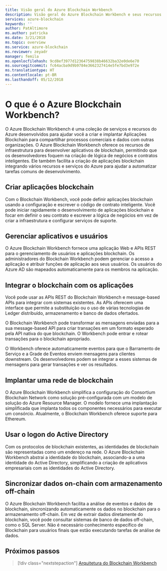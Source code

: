 ```yaml
---
title: Visão geral do Azure Blockchain Workbench
description: Visão geral do Azure Blockchain Workbench e seus recursos.
services: azure-blockchain
keywords: ''
author: PatAltimore
ms.author: patricka
ms.date: 3/21/2018
ms.topic: overview
ms.service: azure-blockchain
ms.reviewer: zeyadr
manager: femila
ms.openlocfilehash: 9cd8ef3977d12364759838b46632ba32e0de6e70
ms.sourcegitcommit: fc64acba9d9b9784e3662327414e5fe7bd3e972e
ms.translationtype: HT
ms.contentlocale: pt-BR
ms.lasthandoff: 05/12/2018
---
```

# <a name="what-is-azure-blockchain-workbench"></a>O que é o Azure Blockchain Workbench?

O Azure Blockchain Workbench é uma coleção de serviços e recursos do Azure desenvolvidos para ajudar você a criar e implantar Aplicações Blockchain para compartilhar processos comerciais e dados com outras organizações. O Azure Blockchain Workbench oferece os recursos de infraestrutura para desenvolver aplicativos de blockchain, permitindo que os desenvolvedores foquem na criação de lógica de negócios e contratos inteligentes. Ele também facilita a criação de aplicações blockchain integrando vários recursos e serviços do Azure para ajudar a automatizar tarefas comuns de desenvolvimento.

## <a name="create-blockchain-applications"></a>Criar aplicações blockchain

Com o Blockchain Workbench, você pode definir aplicações blockchain usando a configuração e escrever o código de contrato inteligente. Você pode iniciar rapidamente o desenvolvimento de aplicações blockchain e focar em definir o seu contrato e escrever a lógica de negócios em vez de criar a infraestrutura e configurar serviços de suporte.

## <a name="manage-applications-and-users"></a>Gerenciar aplicativos e usuários

O Azure Blockchain Workbench fornece uma aplicação Web e APIs REST para o gerenciamento de usuários e aplicações blockchain. Os administradores do Blockchain Workbench podem gerenciar o acesso a aplicação e atribuir funções de aplicação aos seus usuários. Os usuários do Azure AD são mapeados automaticamente para os membros na aplicação.

## <a name="integrate-blockchain-with-applications"></a>Integrar o blockchain com os aplicações

Você pode usar as APIs REST do Blockchain Workbench e message-based APIs para integrar com sistemas existentes. As APIs oferecem uma interface que permite a substituição ou o uso de várias tecnologias de Ledger distribuído, armazenamento e banco de dados ofertados.

O Blockchain Workbench pode transformar as mensagens enviadas para a sua message-based API para criar transações em um formato esperado pela API nativa do que blockchain.  O Workbench pode entrar e rotear transações para o blockchain apropriado. 

O Workbench oferece automaticamente eventos para que o Barramento de Serviço e a Grade de Eventos enviem mensagens para clientes downstream. Os desenvolvedores podem se integrar a esses sistemas de mensagens para gerar transações e ver os resultados.

## <a name="deploy-a-blockchain-network"></a>Implantar uma rede de blockchain

O Azure Blockchain Workbench simplifica a configuração do Consortium Blockchain Network como solução pré-configurada com um modelo de solução do Azure Resource Manager. O modelo fornece uma implantação simplificada que implanta todos os componentes necessários para executar um consórcio. Atualmente, o Blockchain Workbench oferece suporte para Ethereum.

## <a name="use-active-directory-login"></a>Usar o logon do Active Directory

Com os protocolos de blockchain existentes, as identidades de blockchain são representadas como um endereço na rede. O Azure Blockchain Workbench abstrai a identidade do blockchain, associando-a a uma identidade do Active Directory, simplificando a criação de aplicativos empresariais com as identidades do Active Directory.

## <a name="synchronize-on-chain-data-with-off-chain-storage"></a>Sincronizar dados on-chain com armazenamento off-chain

O Azure Blockchain Workbench facilita a análise de eventos e dados de blockchain, sincronizando automaticamente os dados no blockchain para o armazenamento off-chain. Em vez de extrair dados diretamente do blockchain, você pode consultar sistemas de banco de dados off-chain, como o SQL Server. Não é necessário conhecimento específico de Blockchain para usuários finais que estão executando tarefas de análise de dados.

## <a name="next-steps"></a>Próximos passos

> [!div class="nextstepaction"]
> [Arquitetura do Blockchain Workbench](blockchain-workbench-architecture.md)
